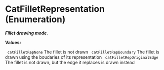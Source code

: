 # CatFilletRepresentation (Enumeration)

**_Fillet drawing mode._**

**Values:**

` catFilletRepNone`      The fillet is not drawn
` catFilletRepBoundary`      The fillet is drawn using the boudaries of its representation
` catFilletRepOriginalEdge`      The fillet is not drawn, but the edge it replaces is drawn instead